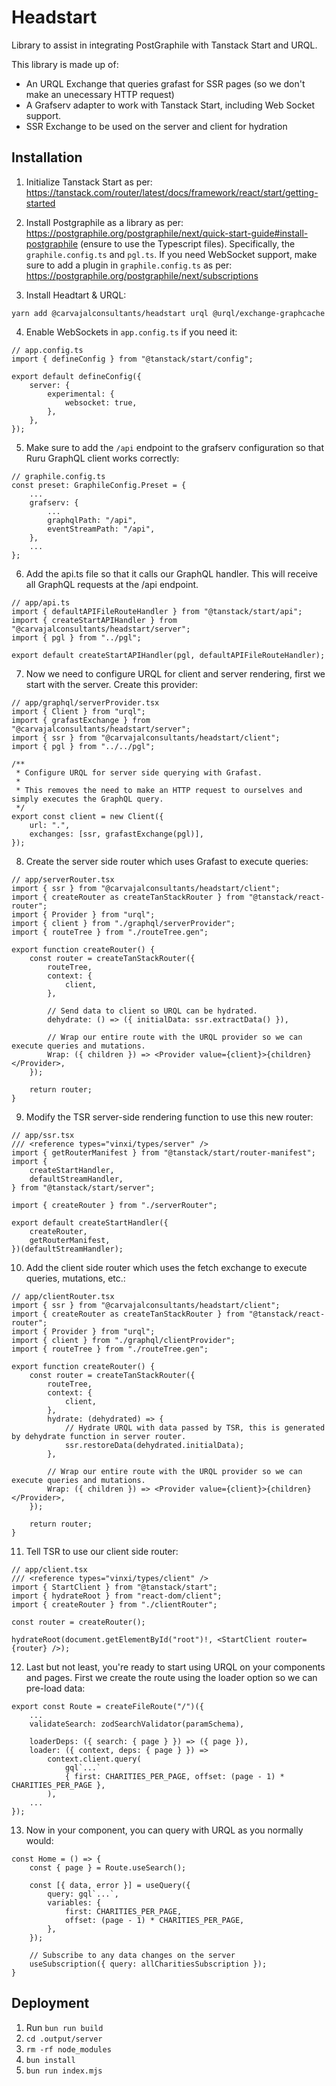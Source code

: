# Headstart

Library to assist in integrating PostGraphile with Tanstack Start and URQL.

This library is made up of:

- An URQL Exchange that queries grafast for SSR pages (so we don't make an unecessary HTTP request)
- A Grafserv adapter to work with Tanstack Start, including Web Socket support.
- SSR Exchange to be used on the server and client for hydration

## Installation

1. Initialize Tanstack Start as per: https://tanstack.com/router/latest/docs/framework/react/start/getting-started

2. Install Postgraphile as a library as per: https://postgraphile.org/postgraphile/next/quick-start-guide#install-postgraphile (ensure to use the Typescript files).
   Specifically, the `graphile.config.ts` and `pgl.ts`. If you need WebSocket support, make sure to add a plugin in `graphile.config.ts` as per: https://postgraphile.org/postgraphile/next/subscriptions

3. Install Headtart & URQL:
```
yarn add @carvajalconsultants/headstart urql @urql/exchange-graphcache
```

4. Enable WebSockets in `app.config.ts` if you need it:

```
// app.config.ts
import { defineConfig } from "@tanstack/start/config";

export default defineConfig({
	server: {
		experimental: {
			websocket: true,
		},
	},
});
```

5. Make sure to add the `/api` endpoint to the grafserv configuration so that Ruru GraphQL client works correctly:

```
// graphile.config.ts
const preset: GraphileConfig.Preset = {
    ...
	grafserv: {
        ...
		graphqlPath: "/api",
		eventStreamPath: "/api",
	},
    ...
};
```

6. Add the api.ts file so that it calls our GraphQL handler. This will receive all GraphQL requests at the /api endpoint.

```
// app/api.ts
import { defaultAPIFileRouteHandler } from "@tanstack/start/api";
import { createStartAPIHandler } from "@carvajalconsultants/headstart/server";
import { pgl } from "../pgl";

export default createStartAPIHandler(pgl, defaultAPIFileRouteHandler);
```

7. Now we need to configure URQL for client and server rendering, first we start with the server. Create this provider:

```
// app/graphql/serverProvider.tsx
import { Client } from "urql";
import { grafastExchange } from "@carvajalconsultants/headstart/server";
import { ssr } from "@carvajalconsultants/headstart/client";
import { pgl } from "../../pgl";

/**
 * Configure URQL for server side querying with Grafast.
 *
 * This removes the need to make an HTTP request to ourselves and simply executes the GraphQL query.
 */
export const client = new Client({
	url: ".",
	exchanges: [ssr, grafastExchange(pgl)],
});
```

8. Create the server side router which uses Grafast to execute queries:

```
// app/serverRouter.tsx
import { ssr } from "@carvajalconsultants/headstart/client";
import { createRouter as createTanStackRouter } from "@tanstack/react-router";
import { Provider } from "urql";
import { client } from "./graphql/serverProvider";
import { routeTree } from "./routeTree.gen";

export function createRouter() {
	const router = createTanStackRouter({
		routeTree,
		context: {
			client,
		},

		// Send data to client so URQL can be hydrated.
		dehydrate: () => ({ initialData: ssr.extractData() }),

        // Wrap our entire route with the URQL provider so we can execute queries and mutations.
		Wrap: ({ children }) => <Provider value={client}>{children}</Provider>,
	});

	return router;
}
```

9. Modify the TSR server-side rendering function to use this new router:

```
// app/ssr.tsx
/// <reference types="vinxi/types/server" />
import { getRouterManifest } from "@tanstack/start/router-manifest";
import {
	createStartHandler,
	defaultStreamHandler,
} from "@tanstack/start/server";

import { createRouter } from "./serverRouter";

export default createStartHandler({
	createRouter,
	getRouterManifest,
})(defaultStreamHandler);
```

10. Add the client side router which uses the fetch exchange to execute queries, mutations, etc.:

```
// app/clientRouter.tsx
import { ssr } from "@carvajalconsultants/headstart/client";
import { createRouter as createTanStackRouter } from "@tanstack/react-router";
import { Provider } from "urql";
import { client } from "./graphql/clientProvider";
import { routeTree } from "./routeTree.gen";

export function createRouter() {
	const router = createTanStackRouter({
		routeTree,
		context: {
			client,
		},
		hydrate: (dehydrated) => {
			// Hydrate URQL with data passed by TSR, this is generated by dehydrate function in server router.
			ssr.restoreData(dehydrated.initialData);
		},

        // Wrap our entire route with the URQL provider so we can execute queries and mutations.
		Wrap: ({ children }) => <Provider value={client}>{children}</Provider>,
	});

	return router;
}
```

11. Tell TSR to use our client side router:

```
// app/client.tsx
/// <reference types="vinxi/types/client" />
import { StartClient } from "@tanstack/start";
import { hydrateRoot } from "react-dom/client";
import { createRouter } from "./clientRouter";

const router = createRouter();

hydrateRoot(document.getElementById("root")!, <StartClient router={router} />);
```

12. Last but not least, you're ready to start using URQL on your components and pages. First we create the route using the loader option so we can pre-load data:

```
export const Route = createFileRoute("/")({
	...
	validateSearch: zodSearchValidator(paramSchema),

	loaderDeps: ({ search: { page } }) => ({ page }),
	loader: ({ context, deps: { page } }) =>
		context.client.query(
			gql`...`
			{ first: CHARITIES_PER_PAGE, offset: (page - 1) * CHARITIES_PER_PAGE },
		),
	...
});
```

13. Now in your component, you can query with URQL as you normally would:

```
const Home = () => {
	const { page } = Route.useSearch();

	const [{ data, error }] = useQuery({
		query: gql`...`,
		variables: {
			first: CHARITIES_PER_PAGE,
			offset: (page - 1) * CHARITIES_PER_PAGE,
		},
	});

	// Subscribe to any data changes on the server
	useSubscription({ query: allCharitiesSubscription });
}
```

## Deployment

1. Run `bun run build`
2. `cd .output/server`
3. `rm -rf node_modules`
4. `bun install`
5. `bun run index.mjs`
